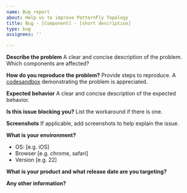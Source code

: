 ```yaml
---
name: Bug report
about: Help us to improve PatternFly Topology
title: Bug - [Component] - [short description]
type: bug
assignees: ''

---
```


**Describe the problem**
A clear and concise description of the problem. Which components are affected?

**How do you reproduce the problem?**
Provide steps to reproduce. A [codesandbox](https://codesandbox.io/s/serverless-cherry-q9t3f ) demonstrating the problem is appreciated.

**Expected behavior**
A clear and concise description of the expected behavior.

**Is this issue blocking you?**
List the workaround if there is one.

**Screenshots**
If applicable, add screenshots to help explain the issue.

**What is your environment?**
 - OS: [e.g. iOS]
 - Browser [e.g. chrome, safari]
 - Version [e.g. 22]

**What is your product and what release date are you targeting?**

**Any other information?**